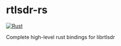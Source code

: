 # rtlsdr-rs

[![Rust](https://github.com/Fabus1184/rtlsdr-rs/actions/workflows/rust.yml/badge.svg)](https://github.com/Fabus1184/rtlsdr-rs/actions/workflows/rust.yml)

Complete high-level rust bindings for librtlsdr
